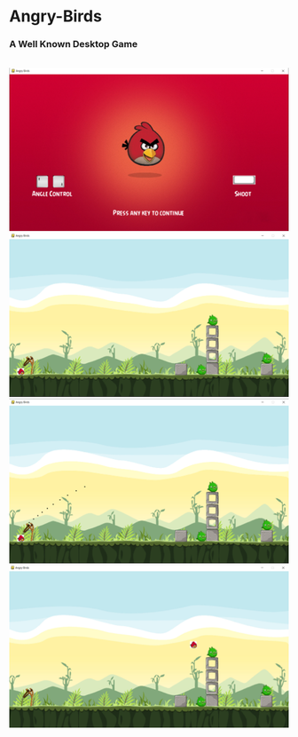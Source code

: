 # Angry-Birds
### A Well Known Desktop Game
<br>
<img src="https://github.com/prakhar1144/Angry-Birds/blob/master/Images/AB-1.png" alt="Image1" width="856"/>
<br>
<img src="https://github.com/prakhar1144/Angry-Birds/blob/master/Images/AB-2.png" alt="Image1" width="856"/>
<br>
<img src="https://github.com/prakhar1144/Angry-Birds/blob/master/Images/AB-3.png" alt="Image1" width="856"/>
<br>
<img src="https://github.com/prakhar1144/Angry-Birds/blob/master/Images/AB-4.png" alt="Image1" width="856"/>

